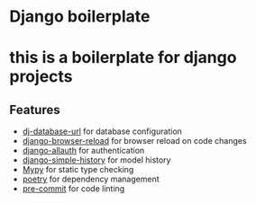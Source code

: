 # Django boilerplate

# this is a boilerplate for django projects

## Features
- [dj-database-url](https://github.com/jazzband/dj-database-url) for database configuration
- [django-browser-reload]() for browser reload on code changes
- [django-allauth](https://django-allauth.readthedocs.io/en/latest/) for authentication
- [django-simple-history](https://django-simple-history.readthedocs.io/en/latest/) for model history
- [Mypy](https://mypy.readthedocs.io/en/stable/) for static type checking
- [poetry](https://python-poetry.org/) for dependency management
- [pre-commit](https://pre-commit.com/) for code linting
